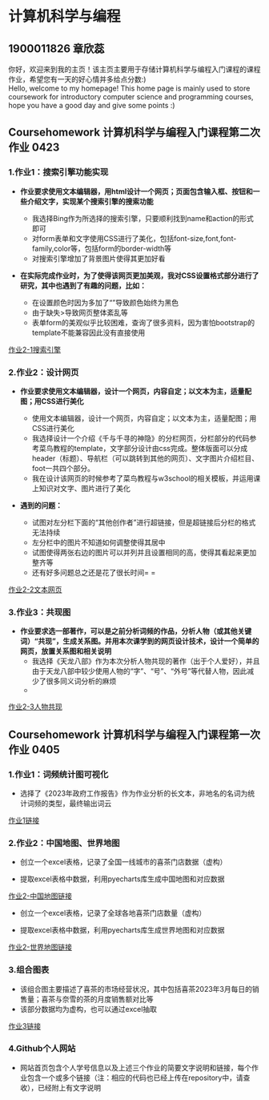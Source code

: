 # 计算机科学与编程  
## 1900011826 章欣蕊
你好，欢迎来到我的主页！该主页主要用于存储计算机科学与编程入门课程的课程作业，希望您有一天的好心情并多给点分数:)  
Hello, welcome to my homepage! This home page is mainly used to store coursework for introductory computer science and programming courses, hope you have a good day and give some points :)

## Coursehomework 计算机科学与编程入门课程第二次作业 0423
### 1.作业1：搜索引擎功能实现  
- **作业要求使用文本编辑器，用html设计一个网页；页面包含输入框、按钮和一些介绍文字，实现某个搜索引擎的搜索功能**  
  - 我选择Bing作为所选择的搜索引擎，只要顺利找到name和action的形式即可    
  - 对form表单和文字使用CSS进行了美化，包括font-size,font,font-family,color等，包括form的border-width等
  - 对搜索引擎增加了背景图片使得其更加好看
  
- **在实际完成作业时，为了使得该网页更加美观，我对CSS设置格式部分进行了研究，其中也遇到了有趣的问题，比如：**
  - 在设置颜色时因为多加了“”导致颜色始终为黑色
  - 由于缺失>导致网页整体紊乱等
  - 表单form的美观似乎比较困难，查询了很多资料，因为害怕bootstrap的template不能兼容因此没有直接使用
  
[作业2-1搜索引擎](https://sherry-127.github.io/homework2-1_my_bing.html)

### 2.作业2：设计网页 
- **作业要求使用文本编辑器，设计一个网页，内容自定；以文本为主，适量配图；用CSS进行美化**  
  
  - 使用文本编辑器，设计一个网页，内容自定；以文本为主，适量配图；用CSS进行美化
  - 我选择设计一个介绍《千与千寻的神隐》的分栏网页，分栏部分的代码参考菜鸟教程的template，文字部分设计由css完成。整体版面可以分成header（标题）、导航栏（可以跳转到其他的网页）、文字图片介绍栏目、foot一共四个部分。
  - 我在设计该网页的时候参考了菜鸟教程与w3school的相关模板，并运用课上知识对文字、图片进行了美化
   
- **遇到的问题：**
  - 试图对左分栏下面的“其他创作者”进行超链接，但是超链接后分栏的格式无法持续
  - 左分栏中的图片不知道如何调整使得其居中
  - 试图使得两张右边的图片可以并列并且设置相同的高，使得其看起来更加整齐等
  - 还有好多问题总之还是花了很长时间= =
  
[作业2-2文本网页](https://sherry-127.github.io/homework2-2_text.html)

### 3.作业3：共现图  
- **作业要求选一部著作，可以是之前分析词频的作品，分析人物（或其他关键词）“共现”，生成关系图。并用本次课学到的网页设计技术，设计一个简单的网页，放置关系图和相关说明**  
  - 我选择《天龙八部》作为本次分析人物共现的著作（出于个人爱好），并且由于天龙八部中较少使用人物的“字”、“号”、“外号”等代替人物，因此减少了很多同义词分析的麻烦
  -    

  
[作业2-3人物共现](https://sherry-127.github.io/homework2-3_cooccur.html)



## Coursehomework 计算机科学与编程入门课程第一次作业 0405
### 1.作业1：词频统计图可视化
- 选择了《2023年政府工作报告》作为作业分析的长文本，非地名的名词为统计词频的类型，最终输出词云

[作业1链接](https://sherry-127.github.io/词云.html)

### 2.作业2：中国地图、世界地图

- 创立一个excel表格，记录了全国一线城市的喜茶门店数据（虚构）  

- 提取excel表格中数据，利用pyecharts库生成中国地图和对应数据  

[作业2-中国地图链接](https://sherry-127.github.io/%E4%B8%AD%E5%9B%BD%E5%9C%B0%E5%9B%BE.html)  

- 创立一个excel表格，记录了全球各地喜茶门店数量（虚构）  

- 提取excel表格中数据，利用pyecharts库生成世界地图和对应数据  

[作业2-世界地图链接](https://sherry-127.github.io/%E4%B8%96%E7%95%8C%E5%9C%B0%E5%9B%BE.html)

### 3.组合图表

- 该组合图主要描述了喜茶的市场经营状况，其中包括喜茶2023年3月每日的销售量；喜茶与奈雪的茶的月度销售额对比等
- 该部分数据均为虚构，也可以通过excel抽取 

[作业3链接](https://sherry-127.github.io/%E7%BB%84%E5%90%88%E5%9B%BE.html)

### 4.Github个人网站
- 网站首页包含个人学号信息以及上述三个作业的简要文字说明和链接，每个作业包含一个或多个链接（注：相应的代码也已经上传在repository中，请查收），已经附上有文字说明
